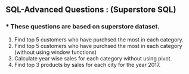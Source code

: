 <h2>SQL-Advanced Questions : (Superstore SQL)</h2>
<h3>* These questions are based on superstore dataset.</h3>

1. Find top 5 customers who have purchsed the most in each category.
2. Find top 5 customers who have purchsed the most in each category (without using window functions)
3. Calculate year wise sales for each category without using pivot.
4. Find top 3 products by sales for each city for the year 2017.
